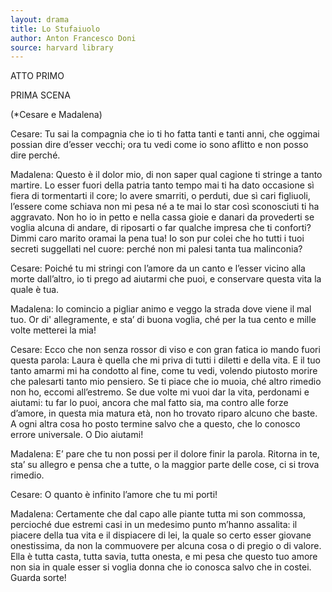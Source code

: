 ```yaml
---
layout: drama
title: Lo Stufaiuolo
author: Anton Francesco Doni 
source: harvard library
---
```

ATTO PRIMO

PRIMA SCENA

(*Cesare e Madalena)

Cesare: Tu sai la compagnia che io ti ho fatta tanti e tanti anni, che oggimai possian dire d’esser vecchi; ora tu vedi come io sono aflitto e non posso dire perché.

Madalena: Questo è il dolor mio, di non saper qual cagione ti stringe a tanto martire. Lo esser fuori della patria tanto tempo mai ti ha dato occasione sì fiera di tormentarti il core; lo avere smarriti, o perduti, due sì cari figliuoli, l’essere come schiava non mi pesa né a te mai lo star così sconosciuti ti ha aggravato. Non ho io in petto e nella cassa gioie e danari da provederti se voglia alcuna di andare, di riposarti o far qualche impresa che ti conforti? Dimmi caro marito oramai la pena tua! Io son pur colei che ho tutti i tuoi secreti suggellati nel cuore: perché non mi palesi tanta tua malinconia?

Cesare: Poiché tu mi stringi con l’amore da un canto e l’esser vicino alla morte dall’altro, io ti prego ad aiutarmi che puoi, e conservare questa vita la quale è tua.

Madalena: Io comincio a pigliar animo e veggo la strada dove viene il mal tuo. Or di' allegramente, e sta’ di buona voglia, ché per la tua cento e mille volte metterei la mia!

Cesare: Ecco che non senza rossor di viso e con gran fatica io mando fuori questa parola: Laura è quella che mi priva di tutti i diletti e della vita. E il tuo tanto amarmi mi ha condotto al fine, come tu vedi, volendo piutosto morire che palesarti tanto mio pensiero. Se ti piace che io muoia, ché altro rimedio non ho, eccomi all’estremo. Se due volte mi vuoi dar la vita, perdonami e aiutami: tu far lo puoi, ancora che mal fatto sia, ma contro alle forze d’amore, in questa mia matura età, non ho trovato riparo alcuno che baste. A ogni altra cosa ho posto termine salvo che a questo, che lo conosco errore universale. O Dio aiutami!

Madalena: E’ pare che tu non possi per il dolore finir la parola. Ritorna in te, sta’ su allegro e pensa che a tutte, o la maggior parte delle cose, ci si trova rimedio.

Cesare: O quanto è infinito l’amore che tu mi porti!

Madalena: Certamente che dal capo alle piante tutta mi son commossa, percioché due estremi casi in un medesimo punto m’hanno assalita: il piacere della tua vita e il dispiacere di lei, la quale so certo esser giovane onestissima, da non la commuovere per alcuna cosa o di pregio o di valore. Ella è tutta casta, tutta savia, tutta onesta, e mi pesa che questo tuo amore non sia in quale esser si voglia donna che io conosca salvo che in costei. Guarda sorte!

